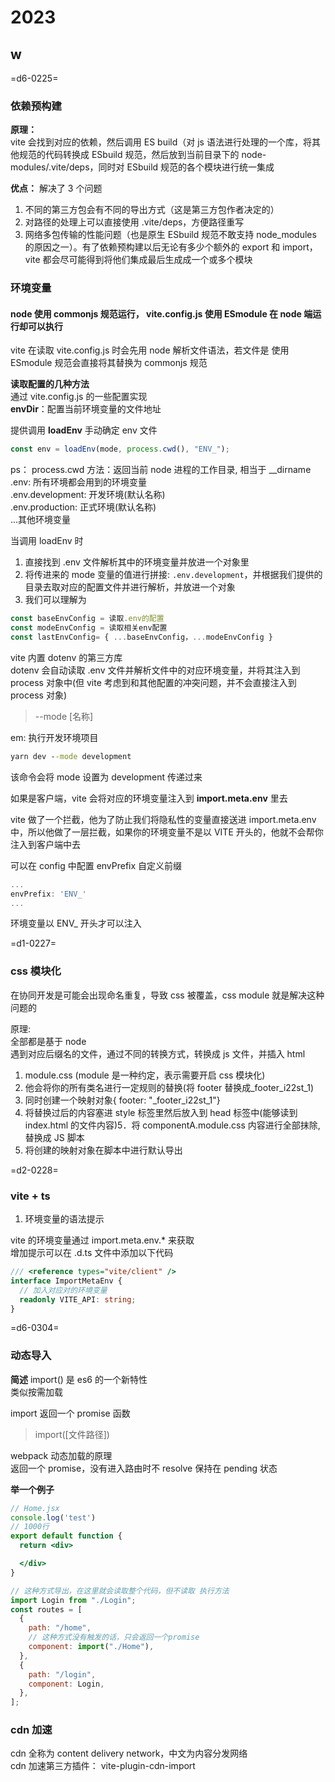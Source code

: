 # 2023

## w

=d6-0225=

### 依赖预构建

**原理：**  
vite 会找到对应的依赖，然后调用 ES build（对 js 语法进行处理的一个库，将其他规范的代码转换成 ESbuild 规范，然后放到当前目录下的 node-modules/.vite/deps，同时对 ESbuild 规范的各个模块进行统一集成

**优点：**
解决了 3 个问题

1. 不同的第三方包会有不同的导出方式（这是第三方包作者决定的）
2. 对路径的处理上可以直接使用 .vite/deps，方便路径重写
3. 网络多包传输的性能问题（也是原生 ESbuild 规范不敢支持 node_modules 的原因之一）。有了依赖预构建以后无论有多少个额外的 export 和 import，vite 都会尽可能得到将他们集成最后生成成一个或多个模块

### 环境变量

#### node 使用 commonjs 规范运行， vite.config.js 使用 ESmodule 在 node 端运行却可以执行

vite 在读取 vite.config.js 时会先用 node 解析文件语法，若文件是 使用 ESmodule 规范会直接将其替换为 commonjs 规范

**读取配置的几种方法**  
通过 vite.config.js 的一些配置实现  
**envDir**：配置当前环境变量的文件地址

提供调用 **loadEnv** 手动确定 env 文件

```js
const env = loadEnv(mode, process.cwd(), "ENV_");
```

ps： process.cwd 方法：返回当前 node 进程的工作目录, 相当于 \_\_dirname  
.env: 所有环境都会用到的环境变量  
.env.development: 开发环境(默认名称)  
.env.production: 正式环境(默认名称)  
...其他环境变量

当调用 loadEnv 时

1. 直接找到 .env 文件解析其中的环境变量并放进一个对象里
2. 将传进来的 mode 变量的值进行拼接: `.env.development`，并根据我们提供的目录去取对应的配置文件并进行解析，并放进一个对象
3. 我们可以理解为

```js
const baseEnvConfig = 读取.env的配置
const modeEnvConfig = 读取相关env配置
const lastEnvConfig= { ...baseEnvConfig，...modeEnvConfig }
```

vite 内置 dotenv 的第三方库  
dotenv 会自动读取 .env 文件并解析文件中的对应环境变量，并将其注入到 process 对象中(但 vite 考虑到和其他配置的冲突问题，并不会直接注入到 process 对象)

> --mode [名称]

em: 执行开发环境项目

```cmd
yarn dev --mode development
```

该命令会将 mode 设置为 development 传递过来

如果是客户端，vite 会将对应的环境变量注入到 **import.meta.env** 里去

vite 做了一个拦截，他为了防止我们将隐私性的变量直接送进 import.meta.env 中，所以他做了一层拦截，如果你的环境变量不是以 VITE 开头的，他就不会帮你注入到客户端中去

可以在 config 中配置 envPrefix 自定义前缀

```js
...
envPrefix: 'ENV_'
...
```

环境变量以 ENV\_ 开头才可以注入

=d1-0227=

### css 模块化

在协同开发是可能会出现命名重复，导致 css 被覆盖，css module 就是解决这种问题的

原理:  
全部都是基于 node  
遇到对应后缀名的文件，通过不同的转换方式，转换成 js 文件，并插入 html

1. module.css (module 是一种约定，表示需要开启 css 模块化)
2. 他会将你的所有类名进行一定规则的替换(将 footer 替换成\_footer_i22st_1)
3. 同时创建一个映射对象{ footer: "\_footer_i22st_1"}
4. 将替换过后的内容塞进 style 标签里然后放入到 head 标签中(能够读到 index.html 的文件内容)5．将 componentA.module.css 内容进行全部抹除,替换成 JS 脚本
5. 将创建的映射对象在脚本中进行默认导出

=d2-0228=

### vite + ts

1. 环境变量的语法提示

vite 的环境变量通过 import.meta.env.\* 来获取  
增加提示可以在 .d.ts 文件中添加以下代码

```ts
/// <reference types="vite/client" />
interface ImportMetaEnv {
  // 加入对应对的环境变量
  readonly VITE_API: string;
}
```

=d6-0304=

### 动态导入

**简述**
import() 是 es6 的一个新特性  
类似按需加载

import 返回一个 promise 函数

> import([文件路径])

webpack 动态加载的原理  
返回一个 promise，没有进入路由时不 resolve 保持在 pending 状态

**举一个例子**

```jsx
// Home.jsx
console.log('test')
// 1000行
export default function {
  return <div>

  </div>
}
```

```jsx
// 这种方式导出，在这里就会读取整个代码，但不读取 执行方法
import Login from "./Login";
const routes = [
  {
    path: "/home",
    // 这种方式没有触发的话，只会返回一个promise
    component: import("./Home"),
  },
  {
    path: "/login",
    component: Login,
  },
];
```

### cdn 加速

cdn 全称为 content delivery network，中文为内容分发网络  
cdn 加速第三方插件： vite-plugin-cdn-import
